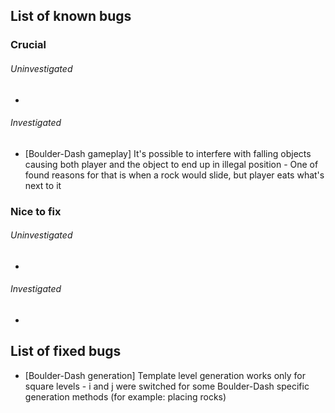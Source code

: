 ## List of known bugs

### Crucial

###### Uninvestigated

- 

###### Investigated

- [Boulder-Dash gameplay] It's possible to interfere with falling objects causing both player and the object to end up in illegal position - One of found reasons for that is when a rock would slide, but player eats what's next to it

### Nice to fix

###### Uninvestigated

- 

###### Investigated

- 

## List of fixed bugs

- [Boulder-Dash generation] Template level generation works only for square levels - i and j were switched for some Boulder-Dash specific generation methods (for example: placing rocks)